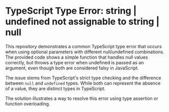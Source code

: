 # TypeScript Type Error: string | undefined not assignable to string | null

This repository demonstrates a common TypeScript type error that occurs when using optional parameters with different null/undefined combinations.  The provided code shows a simple function that handles null values correctly, but throws a type error when undefined is passed as an argument, even though both are considered falsy in JavaScript.

The issue stems from TypeScript's strict type checking and the difference between `null` and `undefined` types.  While both can represent the absence of a value, they are distinct types in TypeScript.

The solution illustrates a way to resolve this error using type assertion or function overloading.